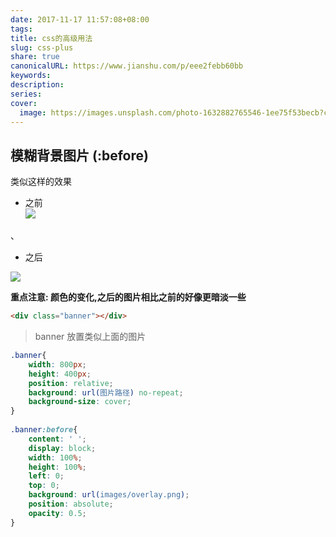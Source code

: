 ```yaml
---  
date: 2017-11-17 11:57:08+08:00  
tags:   
title: css的高级用法  
slug: css-plus  
share: true  
canonicalURL: https://www.jianshu.com/p/eee2febb60bb  
keywords:   
description:   
series:   
cover:  
  image: https://images.unsplash.com/photo-1632882765546-1ee75f53becb?crop=entropy&cs=tinysrgb&fit=max&fm=webp&ixid=M3wzNjAwOTd8MHwxfHNlYXJjaHw2MXx8Y3NzfGVufDB8MHx8fDE3MDMzMDY0Nzh8MA&ixlib=rb-4.0.3&q=80&w=720  
---  
```

  
  
##  模糊背景图片 (:before)  
  
类似这样的效果  
  
* 之前  
![](/images/20231208091283.webp)  
  
、  
* 之后  
  
![](/images/20231208091289no1.webp)  
  
  
**重点注意: 颜色的变化,之后的图片相比之前的好像更暗淡一些**  
  
```html  
<div class="banner"></div>  
```  
> banner 放置类似上面的图片  
  
```css  
.banner{  
    width: 800px;  
    height: 400px;  
    position: relative;  
    background: url(图片路径) no-repeat;  
    background-size: cover;  
}  
  
.banner:before{  
	content: ' ';  
	display: block;  
	width: 100%;  
	height: 100%;  
	left: 0;  
	top: 0;  
	background: url(images/overlay.png);  
	position: absolute;  
	opacity: 0.5;  
}  
```